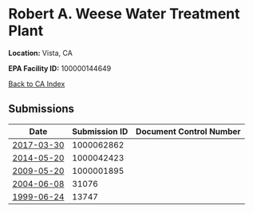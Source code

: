 # Robert A. Weese Water Treatment Plant

**Location:** Vista, CA

**EPA Facility ID:** 100000144649

[Back to CA Index](../../index.md)

## Submissions

| Date | Submission ID | Document Control Number |
|------|--------------|-------------------------|
| [2017-03-30](submissions/1000062862.md) | 1000062862 |  |
| [2014-05-20](submissions/1000042423.md) | 1000042423 |  |
| [2009-05-20](submissions/1000001895.md) | 1000001895 |  |
| [2004-06-08](submissions/31076.md) | 31076 |  |
| [1999-06-24](submissions/13747.md) | 13747 |  |
